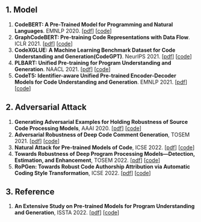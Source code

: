 ## 1. Model

1. **CodeBERT: A Pre-Trained Model for Programming and Natural Languages**. EMNLP 2020. [[pdf](https://arxiv.org/pdf/2002.08155.pdf)] [[code](https://github.com/microsoft/CodeBERT)]
2. **GraphCodeBERT: Pre-training Code Representations with Data Flow**. ICLR 2021. [[pdf]([https://arxiv.org/pdf/2002.08155.pdf](https://arxiv.org/pdf/2009.08366.pdf))] [[code](https://github.com/microsoft/CodeBERT)]
3. **CodeXGLUE: A Machine Learning Benchmark Dataset for Code Understanding and Generation(CodeGPT)**. NeurIPS 2021. [[pdf](https://openreview.net/pdf?id=6lE4dQXaUcb)] [[code](https://github.com/microsoft/CodeXGLUE)]
4. **PLBART: Unified Pre-training for Program Understanding and Generation**. NAACL 2021. [[pdf](https://arxiv.org/pdf/2103.06333.pdf)] [[code](https://github.com/wasiahmad/PLBART)]
5. **CodeT5: Identifier-aware Unified Pre-trained Encoder-Decoder Models for Code Understanding and Generation**. EMNLP 2021. [[pdf](https://arxiv.org/abs/2109.00859)] [[code](https://github.com/salesforce/CodeT5)]

## 2. Adversarial Attack

1. **Generating Adversarial Examples for Holding Robustness of Source Code Processing Models**, AAAI 2020. [[pdf](https://ojs.aaai.org/index.php/AAAI/article/view/5469)] [[code](https://github.com/SEKE-Adversary/MHM)]
2. **Adversarial Robustness of Deep Code Comment Generation**, TOSEM 2021. [[pdf](https://dl.acm.org/doi/abs/10.1145/3501256)] [[code](https://github.com/zhangxq-1/ACCENT-repository)]
3. **Natural Attack for Pre-trained Models of Code**, ICSE 2022. [[pdf](https://arxiv.org/pdf/2201.08698.pdf)] [[code](https://github.com/soarsmu/attack-pretrain-models-of-code)]
4. **Towards Robustness of Deep Program Processing Models—Detection, Estimation, and Enhancement**, TOSEM 2022. [[pdf](https://dl.acm.org/doi/full/10.1145/3511887)] [[code](https://github.com/SEKE-Adversary/CARROT)]
5. **RoPGen: Towards Robust Code Authorship Attribution via Automatic Coding Style Transformation**, ICSE 2022. [[pdf](https://arxiv.org/abs/2202.06043)] [[code](https://github.com/RoPGen/RoPGen)]

## 3. Reference
1. **An Extensive Study on Pre-trained Models for Program Understanding and Generation**, ISSTA 2022. [[pdf](https://lingming.cs.illinois.edu/publications/issta2022.pdf)] [[code](https://github.com/ZZR0/ISSTA22-CodeStudy)]
